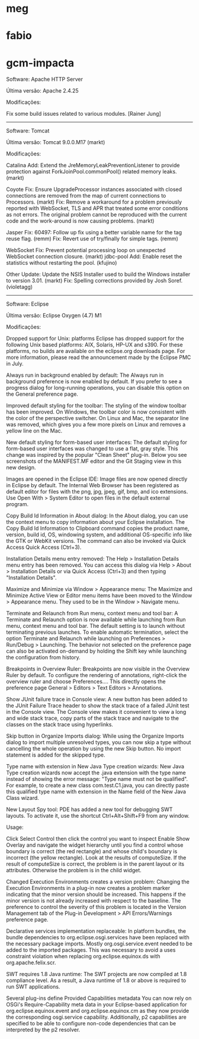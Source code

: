 # meg
# fabio
# gcm-impacta

Software: Apache HTTP Server

Última versão: Apache 2.4.25

Modificações:

  Fix some build issues related to various modules.
  [Rainer Jung]
  
------------------------------------------------------
  
Software: Tomcat

Última versão: Tomcat 9.0.0.M17 (markt)

Modificações:

  Catalina
  Add:  Extend the JreMemoryLeakPreventionListener to provide protection against ForkJoinPool.commonPool() related memory leaks. (markt)
  
  Coyote
  Fix:  Ensure UpgradeProcessor instances associated with closed connections are removed from the map of current connections to Processors. (markt)
  Fix:  Remove a workaround for a problem previously reported with WebSocket, TLS and APR that treated some error conditions as not errors. The original problem cannot be reproduced with the current code and the work-around is now causing problems. (markt)
  
  Jasper
  Fix:  60497: Follow up fix using a better variable name for the tag reuse flag. (remm)
  Fix:  Revert use of try/finally for simple tags. (remm)
  
  WebSocket
  Fix:  Prevent potential processing loop on unexpected WebSocket connection closure. (markt)
  jdbc-pool
  Add:  Enable reset the statistics without restarting the pool. (kfujino)
  
  Other
  Update:  Update the NSIS Installer used to build the Windows installer to version 3.01. (markt)
  Fix:  Spelling corrections provided by Josh Soref. (violetagg)
  
------------------------------------------------------

Software: Eclipse

Última versão: Eclipse Oxygen (4.7) M1

Modificações:

  Dropped support for Unix: platforms	Eclipse has dropped support for the following Unix based platforms: AIX, Solaris, 
  HP-UX and s390. For these platforms, no builds are available on the eclipse.org downloads page. For more information, 
  please read the announcement made by the Eclipse PMC in July.
  
  Always run in background enabled by default:	The Always run in background preference is now enabled by default. 
  If you prefer to see a progress dialog for long-running operations, you can disable this option on the General preference page.
  
  Improved default styling for the toolbar:	The styling of the window toolbar has been improved. On Windows, the toolbar color
  is now consistent with the color of the perspective switcher. On Linux and Mac, the separator line was removed, which gives 
  you a few more pixels on Linux and removes a yellow line on the Mac.
  
  New default styling for form-based user interfaces:	The default styling for form-based user interfaces was changed to use a 
  flat, gray style. This change was inspired by the popular "Clean Sheet" plug-in. Below you see screenshots of the MANIFEST.MF
  editor and the Git Staging view in this new design.

  Images are opened in the Eclipse IDE:	Image files are now opened directly in Eclipse by default. The Internal Web Browser has
  been registered as default editor for files with the png, jpg, jpeg, gif, bmp, and ico extensions. Use Open With > 
  System Editor to open files in the default external program.
  
  Copy Build Id Information in About dialog:	In the About dialog, you can use the context menu to copy information about your 
  Eclipse installation. The Copy Build Id Information to Clipboard command copies the product name, version, build id, OS, 
  windowing system, and additional OS-specific info like the GTK or WebKit versions. The command can also be invoked via Quick
  Access Quick Access (Ctrl+3).
  
  Installation Details menu entry removed:	The Help > Installation Details menu entry has been removed. You can access this
  dialog via Help > About > Installation Details or via Quick Access (Ctrl+3) and then typing "Installation Details".
  
  Maximize and Minimize via Window > Appearance menu:	The Maximize and Minimize Active View or Editor menu items have been moved
  to the Window > Appearance menu. They used to be in the Window > Navigate menu.
  
  Terminate and Relaunch from Run menu, context menu and tool bar:	A Terminate and Relaunch option is now available while 
  launching from Run menu, context menu and tool bar. The default setting is to launch without terminating previous launches. 
  To enable automatic termination, select the option Terminate and Relaunch while launching on Preferences > Run/Debug > 
  Launching. The behavior not selected on the preference page can also be activated on-demand by holding the Shift key while 
  launching the configuration from history.
  
  Breakpoints in Overview Ruler:	Breakpoints are now visible in the Overview Ruler by default. To configure the rendering of 
  annotations, right-click the overview ruler and choose Preferences.... This directly opens the preference page General > 
  Editors > Text Editors > Annotations.
  
  Show JUnit failure trace in Console view:	A new button has been added to the JUnit Failure Trace header to show the stack trace
  of a failed JUnit test in the Console view. The Console view makes it convenient to view a long and wide stack trace, copy
  parts of the stack trace and navigate to the classes on the stack trace using hyperlinks.
  
  Skip button in Organize Imports dialog:	While using the Organize Imports dialog to import multiple unresolved types, 
  you can now skip a type without cancelling the whole operation by using the new Skip button. No import statement is added 
  for the skipped type.
  
  Type name with extension in New Java Type creation wizards:	New Java Type creation wizards now accept the .java extension with
  the type name instead of showing the error message: "Type name must not be qualified". For example, to create a new class
  com.test.C1<T>.java, you can directly paste this qualified type name with extension in the Name field of the New Java Class 
  wizard.
  
  New Layout Spy tool:	PDE has added a new tool for debugging SWT layouts. To activate it, use the shortcut Ctrl+Alt+Shift+F9 
  from any window.
    
  Usage:

  Click Select Control then click the control you want to inspect
  Enable Show Overlay and navigate the widget hierarchy until you find a control whose boundary is correct (the red 
  rectangle) and whose child's boundary is incorrect (the yellow rectangle).
  Look at the results of computeSize. If the result of computeSize is correct, the problem is in the parent layout or its 
  attributes. Otherwise the problem is in the child widget.

  Changed Execution Environments creates a version problem:	Changing the Execution Environments in a plug-in now creates a 
  problem marker indicating that the minor version should be increased. This happens if the minor version is not already 
  increased with respect to the baseline. The preference to control the severity of this problem is located in the Version 
  Management tab of the Plug-in Development > API Errors/Warnings preference page.
  
  Declarative services implementation replaceable:	In platform bundles, the bundle dependencies to org.eclipse.osgi.services
  have been replaced with the necessary package imports. Mostly org.osgi.service.event needed to be added to the imported 
  packages. This was necessary to avoid a uses constraint violation when replacing org.eclipse.equinox.ds with 
  org.apache.felix.scr.
  
  SWT requires 1.8 Java runtime:	The SWT projects are now compiled at 1.8 compliance level. As a result, a Java runtime of 1.8
  or above is required to run SWT applications.
  
  Several plug-ins define Provided Capabilities metadata	You can now rely on OSGi's Require-Capability meta data in your 
  Eclipse-based application for org.eclipse.equinox.event and org.eclipse.equinox.cm as they now provide the corresponding 
  osgi.service capability. Additionally, p2 capabilities are specified to be able to configure non-code dependencies that can be
  interpreted by the p2 resolver. 
